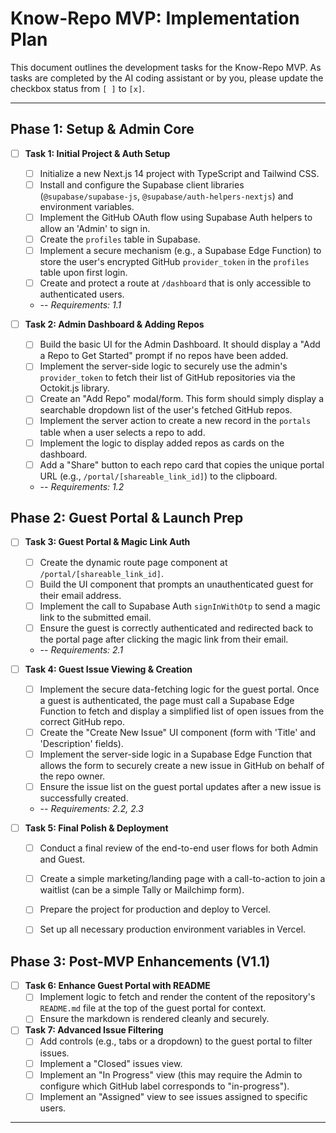 # Know-Repo MVP: Implementation Plan

This document outlines the development tasks for the Know-Repo MVP. As tasks are completed by the AI coding assistant or by you, please update the checkbox status from `[ ]` to `[x]`.

---

## Phase 1: Setup & Admin Core

- [ ] **Task 1: Initial Project & Auth Setup**
    - [ ] Initialize a new Next.js 14 project with TypeScript and Tailwind CSS.
    - [ ] Install and configure the Supabase client libraries (`@supabase/supabase-js`, `@supabase/auth-helpers-nextjs`) and environment variables.
    - [ ] Implement the GitHub OAuth flow using Supabase Auth helpers to allow an 'Admin' to sign in.
    - [ ] Create the `profiles` table in Supabase.
    - [ ] Implement a secure mechanism (e.g., a Supabase Edge Function) to store the user's encrypted GitHub `provider_token` in the `profiles` table upon first login.
    - [ ] Create and protect a route at `/dashboard` that is only accessible to authenticated users.
    - -- *Requirements: 1.1*

- [ ] **Task 2: Admin Dashboard & Adding Repos**
    - [ ] Build the basic UI for the Admin Dashboard. It should display a "Add a Repo to Get Started" prompt if no repos have been added.
    - [ ] Implement the server-side logic to securely use the admin's `provider_token` to fetch their list of GitHub repositories via the Octokit.js library.
    - [ ] Create an "Add Repo" modal/form. This form should simply display a searchable dropdown list of the user's fetched GitHub repos.
    - [ ] Implement the server action to create a new record in the `portals` table when a user selects a repo to add.
    - [ ] Implement the logic to display added repos as cards on the dashboard.
    - [ ] Add a "Share" button to each repo card that copies the unique portal URL (e.g., `/portal/[shareable_link_id]`) to the clipboard.
    - -- *Requirements: 1.2*

## Phase 2: Guest Portal & Launch Prep

- [ ] **Task 3: Guest Portal & Magic Link Auth**
    - [ ] Create the dynamic route page component at `/portal/[shareable_link_id]`.
    - [ ] Build the UI component that prompts an unauthenticated guest for their email address.
    - [ ] Implement the call to Supabase Auth `signInWithOtp` to send a magic link to the submitted email.
    - [ ] Ensure the guest is correctly authenticated and redirected back to the portal page after clicking the magic link from their email.
    - -- *Requirements: 2.1*

- [ ] **Task 4: Guest Issue Viewing & Creation**
    - [ ] Implement the secure data-fetching logic for the guest portal. Once a guest is authenticated, the page must call a Supabase Edge Function to fetch and display a simplified list of open issues from the correct GitHub repo.
    - [ ] Create the "Create New Issue" UI component (form with 'Title' and 'Description' fields).
    - [ ] Implement the server-side logic in a Supabase Edge Function that allows the form to securely create a new issue in GitHub on behalf of the repo owner.
    - [ ] Ensure the issue list on the guest portal updates after a new issue is successfully created.
    - -- *Requirements: 2.2, 2.3*

- [ ] **Task 5: Final Polish & Deployment**
    - [ ] Conduct a final review of the end-to-end user flows for both Admin and Guest.
    - [ ] Create a simple marketing/landing page with a call-to-action to join a waitlist (can be a simple Tally or Mailchimp form).
    - [ ] Prepare the project for production and deploy to Vercel.
    - [ ] Set up all necessary production environment variables in Vercel.
     

## Phase 3: Post-MVP Enhancements (V1.1)

- [ ] **Task 6: Enhance Guest Portal with README**
    - [ ] Implement logic to fetch and render the content of the repository's `README.md` file at the top of the guest portal for context.
    - [ ] Ensure the markdown is rendered cleanly and securely.

- [ ] **Task 7: Advanced Issue Filtering**
    - [ ] Add controls (e.g., tabs or a dropdown) to the guest portal to filter issues.
    - [ ] Implement a "Closed" issues view.
    - [ ] Implement an "In Progress" view (this may require the Admin to configure which GitHub label corresponds to "in-progress").
    - [ ] Implement an "Assigned" view to see issues assigned to specific users.
     
---
